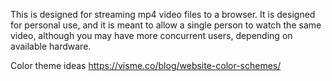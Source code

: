 This is designed for streaming mp4 video files to a browser.
It is designed for personal use, and it is meant to allow a 
single person to watch the same video, although you may have
more concurrent users, depending on available hardware.

Color theme ideas
https://visme.co/blog/website-color-schemes/
